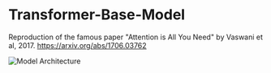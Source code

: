 # Transformer-Base-Model
Reproduction of the famous paper "Attention is All You Need" by Vaswani et al, 2017.
https://arxiv.org/abs/1706.03762

![Model Architecture](https://www.researchgate.net/publication/344197785/figure/fig2/AS:934416989843456@1599793779015/Transformer-model-architecture-described-in-Attention-Is-All-You-Need-6.ppm)

